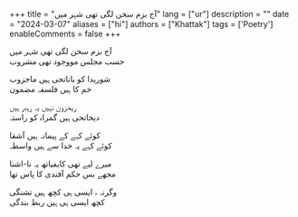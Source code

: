 +++
title = "آج بزم سخن لگی تھی شہر میں"
lang = ["ur"]
description = ""
date = "2024-03-07"
aliases = ["hi"]
authors = ["Khattak"]
tags = ['Poetry']
enableComments = false
+++

<p>

آج بزم سخن لگی تھی شہر میں<br> 
حسب مجلس مووجود تھی مشروب 

شوریدا کو باناتحی ہیں ماجزوب<br> 
خم کا ہیں فلسفہ مضمون

ریحزون نہیں یہ رہبر ہیں<br> 
دیخاتحی ہیں گمراہ کو راستہ 

کوئے کہے کے پیمانہ ہیں آشقا<br>
کوئے کہے یہ خدا سے ہیں واسطہ

میرے لیے تھی کایفیاتھ یہ نا-اشنا<br>
مجھے بس حکم آفندی کا پاس تھا 

وگرنہ ، ایسی ہی کچھ ہیں تشنگی<br>
کچھ ایسی ہی ہیں ربط بندگی

<p>